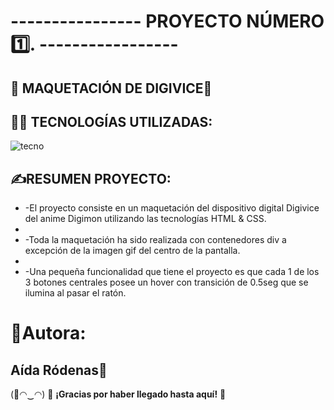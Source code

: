 # ---------------- PROYECTO NÚMERO :one:. -----------------
## 🚀 MAQUETACIÓN DE DIGIVICE🤖


##  👩‍💻 TECNOLOGÍAS UTILIZADAS: 

![tecno](https://user-images.githubusercontent.com/90700748/150742566-dcad0d56-cf12-46ad-b117-33b4e964312b.png)


## ✍RESUMEN PROYECTO:
* -El proyecto consiste en un maquetación del dispositivo digital Digivice del anime Digimon utilizando las tecnologías HTML & CSS. 
* 
* -Toda la maquetación ha sido realizada con contenedores div a excepción de la imagen gif del centro de la pantalla.
* 
* -Una pequeña funcionalidad que tiene el proyecto es que cada 1 de los 3 botones centrales posee un hover con transición de 0.5seg que se ilumina al pasar el ratón.

# 📝Autora: 
## Aída Ródenas:crescent_moon:


(🌸◠‿◠)  🐉 **¡Gracias por haber llegado hasta aquí!** 🧡
